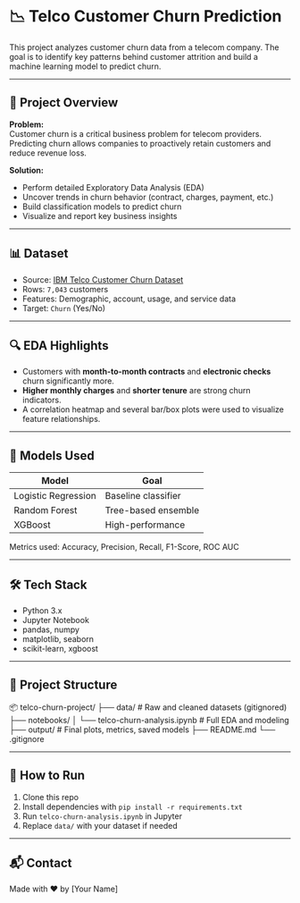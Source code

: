 # 📉 Telco Customer Churn Prediction

This project analyzes customer churn data from a telecom company. The goal is to identify key patterns behind customer attrition and build a machine learning model to predict churn.

---

## 📌 Project Overview

**Problem:**  
Customer churn is a critical business problem for telecom providers. Predicting churn allows companies to proactively retain customers and reduce revenue loss.

**Solution:**  
- Perform detailed Exploratory Data Analysis (EDA)
- Uncover trends in churn behavior (contract, charges, payment, etc.)
- Build classification models to predict churn
- Visualize and report key business insights

---

## 📊 Dataset

- Source: [IBM Telco Customer Churn Dataset](https://www.kaggle.com/blastchar/telco-customer-churn)
- Rows: `7,043` customers  
- Features: Demographic, account, usage, and service data  
- Target: `Churn` (Yes/No)

---

## 🔍 EDA Highlights

- Customers with **month-to-month contracts** and **electronic checks** churn significantly more.
- **Higher monthly charges** and **shorter tenure** are strong churn indicators.
- A correlation heatmap and several bar/box plots were used to visualize feature relationships.

---

## 🤖 Models Used

| Model                | Goal                 |
|---------------------|----------------------|
| Logistic Regression | Baseline classifier  |
| Random Forest       | Tree-based ensemble  |
| XGBoost             | High-performance     |

Metrics used: Accuracy, Precision, Recall, F1-Score, ROC AUC

---

## 🛠️ Tech Stack

- Python 3.x
- Jupyter Notebook
- pandas, numpy
- matplotlib, seaborn
- scikit-learn, xgboost

---

## 📁 Project Structure

📦 telco-churn-project/
├── data/ # Raw and cleaned datasets (gitignored)
├── notebooks/
│ └── telco-churn-analysis.ipynb # Full EDA and modeling
├── output/ # Final plots, metrics, saved models
├── README.md
└── .gitignore


---

## 🚀 How to Run

1. Clone this repo  
2. Install dependencies with `pip install -r requirements.txt`  
3. Run `telco-churn-analysis.ipynb` in Jupyter  
4. Replace `data/` with your dataset if needed

---


## 📬 Contact

Made with ❤️ by [Your Name]  
